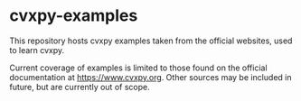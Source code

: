# cvxpy-examples
This repository hosts cvxpy examples taken from the official websites, used to learn cvxpy.

Current coverage of examples is limited to those found on the official documentation at https://www.cvxpy.org. Other sources may be included in future, but are currently out of scope.
